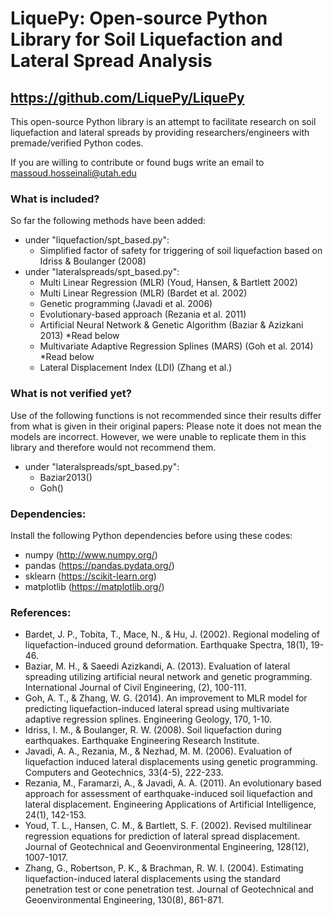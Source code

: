 # LiquePy: Open-source Python Library for Soil Liquefaction and Lateral Spread Analysis
## https://github.com/LiquePy/LiquePy

This open-source Python library is an attempt to facilitate research on soil liquefaction and lateral spreads by providing researchers/engineers with premade/verified Python codes.


If you are willing to contribute or found bugs write an email to massoud.hosseinali@utah.edu


### What is included?
So far the following methods have been added:
  - under "liquefaction/spt_based.py":
    - Simplified factor of safety for triggering of soil liquefaction based on Idriss & Boulanger (2008)
  - under "lateralspreads/spt_based.py":
    - Multi Linear Regression (MLR) (Youd, Hansen, & Bartlett 2002)
    - Multi Linear Regression (MLR) (Bardet et al. 2002)
    - Genetic programming (Javadi et al. 2006)
    - Evolutionary-based approach (Rezania et al. 2011)
    - Artificial Neural Network & Genetic Algorithm (Baziar & Azizkani 2013) *Read below
    - Multivariate Adaptive Regression Splines (MARS) (Goh et al. 2014) *Read below
    - Lateral Displacement Index (LDI) (Zhang et al.)


### What is not verified yet?
Use of the following functions is not recommended since their results differ from what is given in their original papers:
Please note it does not mean the models are incorrect. However, we were unable to replicate them in this library and therefore would not recommend them.
  - under "lateralspreads/spt_based.py":
    - Baziar2013()
    - Goh()


### Dependencies:
Install the following Python dependencies before using these codes:
 - numpy (http://www.numpy.org/)
 - pandas (https://pandas.pydata.org/)
 - sklearn (https://scikit-learn.org)
 - matplotlib (https://matplotlib.org/)


 ### References:
 - Bardet, J. P., Tobita, T., Mace, N., & Hu, J. (2002). Regional modeling of liquefaction-induced ground deformation. Earthquake Spectra, 18(1), 19-46.
 - Baziar, M. H., & Saeedi Azizkandi, A. (2013). Evaluation of lateral spreading utilizing artificial neural network and genetic programming. International Journal of Civil Engineering, (2), 100-111.
 - Goh, A. T., & Zhang, W. G. (2014). An improvement to MLR model for predicting liquefaction-induced lateral spread using multivariate adaptive regression splines. Engineering Geology, 170, 1-10.
 - Idriss, I. M., & Boulanger, R. W. (2008). Soil liquefaction during earthquakes. Earthquake Engineering Research Institute.
 - Javadi, A. A., Rezania, M., & Nezhad, M. M. (2006). Evaluation of liquefaction induced lateral displacements using genetic programming. Computers and Geotechnics, 33(4-5), 222-233.
 - Rezania, M., Faramarzi, A., & Javadi, A. A. (2011). An evolutionary based approach for assessment of earthquake-induced soil liquefaction and lateral displacement. Engineering Applications of Artificial Intelligence, 24(1), 142-153.
 - Youd, T. L., Hansen, C. M., & Bartlett, S. F. (2002). Revised multilinear regression equations for prediction of lateral spread displacement. Journal of Geotechnical and Geoenvironmental Engineering, 128(12), 1007-1017.
 - Zhang, G., Robertson, P. K., & Brachman, R. W. I. (2004). Estimating liquefaction-induced lateral displacements using the standard penetration test or cone penetration test. Journal of Geotechnical and Geoenvironmental Engineering, 130(8), 861-871.